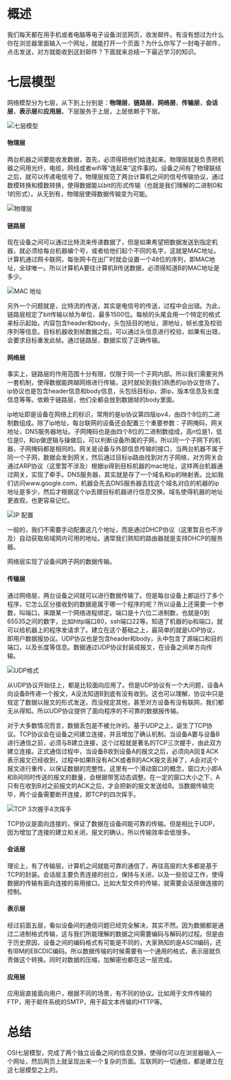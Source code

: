 # 概述
我们每天都在用手机或者电脑等电子设备浏览网页，收发邮件。有没有想过为什么你在浏览器里面输入一个网址，就能打开一个页面？为什么你写了一封电子邮件，点击发送，对方就能收到这封邮件？下面就来总结一下最近学习的知识。

# 七层模型
网络模型分为七层，从下到上分别是：**物理层**，**链路层**，**网络层**，**传输层**，**会话层**，**表示层**和**应用层**。下层服务于上层，上层依赖于下层。

![七层模型](https://github.com/chingjustwe/my-blogs/raw/master/Computer%20and%20Network/OSI%E4%B8%83%E5%B1%82%E6%A8%A1%E5%9E%8B%E7%AE%80%E8%BF%B0/OSI%207%20layers.jpg)

#### 物理层
两台机器之间要能收发数据，首先，必须得把他们给连起来。物理层就是负责把机器之间用光纤，电缆，网线或者wifi等“连起来”这件事的。设备之间有了物理联结之后，就可以传递电信号了。物理层规范了两台计算机之间的信号传输协议，通过数模转换和模数转换，使得数据能以bit的形式传输（也就是我们理解的二进制0和1的形式）。从无到有，物理层使得数据传输变为可能。

![物理层](https://raw.githubusercontent.com/chingjustwe/my-blogs/master/Computer%20and%20Network/OSI%E4%B8%83%E5%B1%82%E6%A8%A1%E5%9E%8B%E7%AE%80%E8%BF%B0/OSI%20physical.jpg)

#### 链路层
现在设备之间可以通过比特流来传递数据了，但是如果希望把数据发送到指定机器，就必须给每台机器编个号，或者给他们起个不同的名字，这就是MAC地址。计算机通过网卡联网，每张网卡在出厂时就会设置一个48位的序列，即MAC地址，全球唯一。所以计算机A要往计算机B传送数据，必须得知道B的MAC地址是多少。

![MAC 地址](https://raw.githubusercontent.com/chingjustwe/my-blogs/master/Computer%20and%20Network/OSI%E4%B8%83%E5%B1%82%E6%A8%A1%E5%9E%8B%E7%AE%80%E8%BF%B0/mac.jpg)

另外一个问题就是，比特流的传送，其实是电信号的传送，过程中会出错。为此，链路层规定了bit传输以帧为单位，最多1500位。每帧的头尾会用一个特定的格式来标示起始，内容包含header和body，头包括目的地址，源地址，帧长度及校验序列等信息。目标机器收到帧数据之后，可以通过头信息进行校验，如果有出错，会要求目标重发此帧。通过链路层，数据实现了正确传输。

#### 网络层
事实上，链路层的作用范围十分有限，仅限于同一个子网内部。所以我们需要另外一套机制，使得数据能跨越网络进行传输，这时就轮到我们熟悉的ip协议登场了。ip协议也是包含header信息和body信息，头包括目标ip，源ip，版本信息及长度信息等等。依赖于链路层，他们全都会放到数据帧的body里面。

ip地址即是设备在网络上的标识，常用的是ip协议第四版ipv4，由四个8位的二进制数组成。除了ip地址，每台联网的设备还会配置三个重要参数：子网掩码，网关地址，DNS服务器地址。子网掩码也是由四个8位的二进制数组成，高n位是1，低位是0，和ip做逻辑与操做后，可以判断设备所属的子网，所以同一个子网下的机器，子网掩码都是相同的。网关是设备与外部信息传输的接口，当两台机器不属于同一个子网，数据会发到网关，然后通过目标ip路由找到对方子网络，对方网关会通过ARP协议（这里暂不涉及）根据ip得到目标机器的mac地址，这样两台机器通过网关，实现了牵手。DNS服务器，其实就是存了一个域名和ip的映射表。比如我们访问www.google.com，机器会先去DNS服务器去找这个域名对应的机器的ip地址是多少，然后才根据这个ip去跟目标机器进行信息交换。域名使得机器的地址更直观，也更容易记忆。

![IP 配置](https://raw.githubusercontent.com/chingjustwe/my-blogs/master/Computer%20and%20Network/OSI%E4%B8%83%E5%B1%82%E6%A8%A1%E5%9E%8B%E7%AE%80%E8%BF%B0/ip.jpg)

一般的，我们不需要手动配置这几个地址，而是通过DHCP协议（这里暂且也不涉及）自动获取局域网内可用的地址。通常我们熟知的路由器就是支持DHCP的服务器。

网络层实现了设备间跨子网的数据传输。

#### 传输层
通过网络层，两台设备之间就可以进行数据传输了。但是每台设备上都运行了多个程序，它怎么区分接收到的数据是属于哪一个程序的呢？所以设备上还需要一个参数，叫端口，来跟某一个网络进程绑定。端口是十六位二进制数，也就是0到65535之间的数字，比如http端口80，ssh端口22等。知道了机器的ip和端口，就可以给机器上的程序发请求了。建立在这个基础之上，最简单的就是UDP协议，即用户数据报协议。UDP协议也是包含header和body，头中包含了源端口和目的端口，以及长度等信息。数据通过UDP协议封装成报文，在设备之间单方向传输。

![UDP格式](https://raw.githubusercontent.com/chingjustwe/my-blogs/master/Computer%20and%20Network/OSI%E4%B8%83%E5%B1%82%E6%A8%A1%E5%9E%8B%E7%AE%80%E8%BF%B0/udp.jpg)

从UDP协议开始往上，都是比较面向应用了。但是UDP协议有一个大问题，设备A向设备B传递一个报文，A没法知道B到底有没有收到。这也可以理解，协议中只是规定了数据以报文的形式发送，而没规定其他，甚至对方设备有没有联网，我们都无从得知。所以UDP协议提供了面向程序的不可靠的数据报传输。

对于大多数情况而言，数据丢包是不被允许的。基于UDP之上，诞生了TCP协议。TCP协议会在设备之间建立连接，并且增加了确认机制。当设备A要与设备B进行通信之前，必须与B建立连接，这个过程就是著名的TCP三次握手，由此双方建立连接。正式通信过程中，当设备B收到设备A的报文之后，必须向A回复ACK表示报文已经收到，过程中如果B没有ACK或者B的ACK报文丢掉了，A会对这个报文进行重传，以保证数据的完整性。这里有一个滑动窗口的概念，窗口大小即A和B间同时传送的报文的数量，会根据带宽动态调整。在一定的窗口大小之下，A只有在收到B对之前报文的ACK之后，才会把新的报文发送给B。当数据传输完毕，两个设备需要断开连接，即TCP的四次挥手。

![TCP 3次握手4次挥手](https://raw.githubusercontent.com/chingjustwe/my-blogs/master/Computer%20and%20Network/OSI%E4%B8%83%E5%B1%82%E6%A8%A1%E5%9E%8B%E7%AE%80%E8%BF%B0/TCP%203%20way%20handshake%204%20way%20termination.jpg)

TCP协议是面向连接的，保证了数据在设备间能可靠的传输。但是相比于UDP，因为增加了连接的建立和关闭，报文的确认，所以传输效率会低很多。

#### 会话层
理论上，有了传输层，计算机之间就能可靠的通信了，再往高层的大多都是基于TCP的封装。会话层主要负责连接的创立，保持与关闭，以及一些验证工作，使得数据的传输有面向连接的易用接口。比如大型文件的传输，就需要会话层做连接的控制。

#### 表示层
经过前面五层，看似设备间的通信问题已经完全解决，其实不然。因为数据都是通过二进制格式传输，这与我们所能理解的数据之间需要编码与解码的过程。但是由于历史原因，设备之间的编码格式有可能是不同的，大家熟知的是ASCII编码，还有IBM的EBCDIC编码。所以数据传输的时候需要有一个通用的格式，表示层就负责做这个转换。同时对数据的压缩，加解密也都在这一层完成。

#### 应用层
应用层直接面向用户，根据不同的场景，有不同的协议。比如用于文件传输的FTP，用于邮件系统的SMTP，用于超文本传输的HTTP等。

# 总结
OSI七层模型，完成了两个独立设备之间的信息交换，使得你可以在浏览器输入一个网址，然后网页上就呈现出来一个复杂的页面。互联网的一切通信，都是建立在这七层模型之上的。

